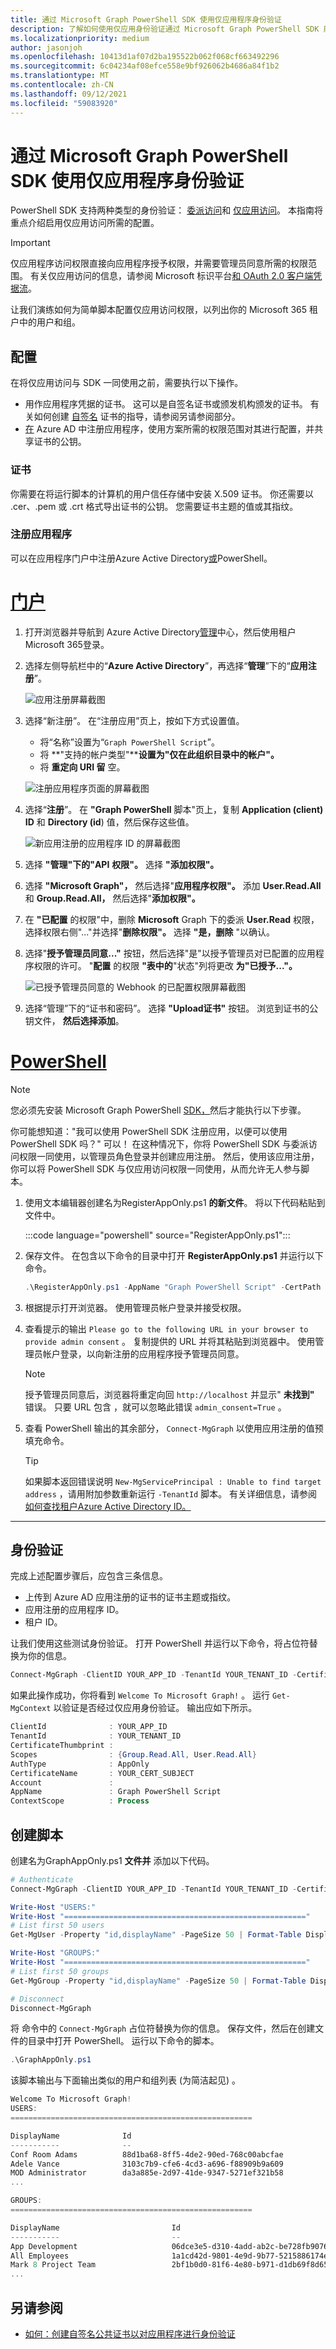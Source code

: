 ```yaml
---
title: 通过 Microsoft Graph PowerShell SDK 使用仅应用程序身份验证
description: 了解如何使用仅应用身份验证通过 Microsoft Graph PowerShell SDK 启用非交互方案。
ms.localizationpriority: medium
author: jasonjoh
ms.openlocfilehash: 10413d1af07d2ba195522b062f068cf663492296
ms.sourcegitcommit: 6c04234af08efce558e9bf926062b4686a84f1b2
ms.translationtype: MT
ms.contentlocale: zh-CN
ms.lasthandoff: 09/12/2021
ms.locfileid: "59083920"
---
```

# <a name="use-app-only-authentication-with-the-microsoft-graph-powershell-sdk"></a>通过 Microsoft Graph PowerShell SDK 使用仅应用程序身份验证

PowerShell SDK 支持两种类型的身份验证： [委派访问](..\auth-v2-user.md)和 [仅应用访问](..\auth-v2-service.md)。 本指南将重点介绍启用仅应用访问所需的配置。

> [!IMPORTANT]
> 仅应用程序访问权限直接向应用程序授予权限，并需要管理员同意所需的权限范围。 有关仅应用访问的信息，请参阅 Microsoft 标识平台[和 OAuth 2.0 客户端凭据流](/azure/active-directory/develop/v2-oauth2-client-creds-grant-flow)。

让我们演练如何为简单脚本配置仅应用访问权限，以列出你的 Microsoft 365 租户中的用户和组。

## <a name="configuration"></a>配置

在将仅应用访问与 SDK 一同使用之前，需要执行以下操作。

- 用作应用程序凭据的证书。 这可以是自签名证书或颁发机构颁发的证书。 有关如何创建 [自签名](#see-also) 证书的指导，请参阅另请参阅部分。
- [在](/azure/active-directory/develop/app-objects-and-service-principals) Azure AD 中注册应用程序，使用方案所需的权限范围对其进行配置，并共享证书的公钥。

### <a name="certificate"></a>证书

你需要在将运行脚本的计算机的用户信任存储中安装 X.509 证书。 你还需要以 .cer、.pem 或 .crt 格式导出证书的公钥。 您需要证书主题的值或其指纹。

### <a name="register-the-application"></a>注册应用程序

可以在应用程序门户中注册Azure Active Directory[或](https://aad.portal.azure.com)PowerShell。

<!-- markdownlint-disable MD025 -->
# <a name="portal"></a>[门户](#tab/azure-portal)

1. 打开浏览器并导航到 Azure Active Directory[管理](https://aad.portal.azure.com)中心，然后使用租户Microsoft 365登录。

1. 选择左侧导航栏中的“**Azure Active Directory**”，再选择“**管理**”下的“**应用注册**”。

    ![应用注册屏幕截图 ](./images/aad-portal-app-registrations.png)

1. 选择“新注册”。 在“注册应用”页上，按如下方式设置值。

    - 将“名称”设置为“`Graph PowerShell Script`”。
    - 将 **"支持的帐户类型"****设置为"仅在此组织目录中的帐户"。**
    - 将 **重定向 URI 留** 空。

    ![注册应用程序页面的屏幕截图](./images/register-app.png)

1. 选择“**注册**”。 在 **"Graph PowerShell** 脚本"页上，复制 **Application (client) ID** 和 **Directory (id**) 值，然后保存这些值。

    ![新应用注册的应用程序 ID 的屏幕截图](./images/aad-application-id.png)

1. 选择 **"管理"下的"API** **权限"。** 选择 **"添加权限"。**

1. 选择 **"Microsoft Graph"，** 然后选择"**应用程序权限"。** 添加 **User.Read.All** 和 **Group.Read.All，** 然后选择"**添加权限"。**

1. 在 **"已配置** 的权限"中，删除 **Microsoft** Graph 下的委派 **User.Read** 权限，选择权限右侧"..."并选择"**删除权限"。** 选择 **"是，删除** "以确认。

1. 选择"**授予管理员同意..."** 按钮，然后选择"是"以授予管理员对已配置的应用程序权限的许可。 "**配置** 的权限 **"表中的**"状态"列将更改 **为"已授予..."。**

    ![已授予管理员同意的 Webhook 的已配置权限屏幕截图](./images/configured-permissions.png)

1. 选择“管理”下的“证书和密码”。 选择 **"Upload证书"** 按钮。 浏览到证书的公钥文件， **然后选择添加**。

# <a name="powershell"></a>[PowerShell](#tab/powershell)
<!-- markdownlint-enable MD025 -->

> [!NOTE]
> 您必须先安装 Microsoft Graph PowerShell [SDK，](installation.md)然后才能执行以下步骤。

你可能想知道："我可以使用 PowerShell SDK 注册应用，以便可以使用 PowerShell SDK 吗？" 可以！ 在这种情况下，你将 PowerShell SDK 与委派访问权限一同使用，以管理员角色登录并创建应用注册。 然后，使用该应用注册，你可以将 PowerShell SDK 与仅应用访问权限一同使用，从而允许无人参与脚本。

1. 使用文本编辑器创建名为RegisterAppOnly.ps1 **的新文件**。 将以下代码粘贴到文件中。

    :::code language="powershell" source="RegisterAppOnly.ps1":::

1. 保存文件。 在包含以下命令的目录中打开 **RegisterAppOnly.ps1** 并运行以下命令。

    ```powershell
    .\RegisterAppOnly.ps1 -AppName "Graph PowerShell Script" -CertPath "PATH_TO_PUBLIC_KEY_FILE"
    ```

1. 根据提示打开浏览器。 使用管理员帐户登录并接受权限。

1. 查看提示的输出 `Please go to the following URL in your browser to provide admin consent` 。 复制提供的 URL 并将其粘贴到浏览器中。 使用管理员帐户登录，以向新注册的应用程序授予管理员同意。

    > [!NOTE]
    > 授予管理员同意后，浏览器将重定向回 `http://localhost` 并显示" **未找到"** 错误。 只要 URL 包含 ，就可以忽略此错误 `admin_consent=True` 。

1. 查看 PowerShell 输出的其余部分， `Connect-MgGraph` 以使用应用注册的值预填充命令。

    > [!TIP]
    > 如果脚本返回错误说明 `New-MgServicePrincipal : Unable to find target address` ，请用附加参数重新运行 `-TenantId` 脚本。 有关详细信息，请参阅[如何查找租户Azure Active Directory ID。](/azure/active-directory/fundamentals/active-directory-how-to-find-tenant)

---

## <a name="authenticate"></a>身份验证

完成上述配置步骤后，应包含三条信息。

- 上传到 Azure AD 应用注册的证书的证书主题或指纹。
- 应用注册的应用程序 ID。
- 租户 ID。

让我们使用这些测试身份验证。 打开 PowerShell 并运行以下命令，将占位符替换为你的信息。

```powershell
Connect-MgGraph -ClientID YOUR_APP_ID -TenantId YOUR_TENANT_ID -CertificateName YOUR_CERT_SUBJECT ## Or -CertificateThumbprint instead of -CertificateName
```

如果此操作成功，你将看到 `Welcome To Microsoft Graph!` 。 运行 `Get-MgContext` 以验证是否经过仅应用身份验证。 输出应如下所示。

```powershell
ClientId              : YOUR_APP_ID
TenantId              : YOUR_TENANT_ID
CertificateThumbprint :
Scopes                : {Group.Read.All, User.Read.All}
AuthType              : AppOnly
CertificateName       : YOUR_CERT_SUBJECT
Account               :
AppName               : Graph PowerShell Script
ContextScope          : Process
```

## <a name="create-the-script"></a>创建脚本

创建名为GraphAppOnly.ps1 **文件并** 添加以下代码。

```powershell
# Authenticate
Connect-MgGraph -ClientID YOUR_APP_ID -TenantId YOUR_TENANT_ID -CertificateName YOUR_CERT_SUBJECT

Write-Host "USERS:"
Write-Host "======================================================"
# List first 50 users
Get-MgUser -Property "id,displayName" -PageSize 50 | Format-Table DisplayName, Id

Write-Host "GROUPS:"
Write-Host "======================================================"
# List first 50 groups
Get-MgGroup -Property "id,displayName" -PageSize 50 | Format-Table DisplayName, Id

# Disconnect
Disconnect-MgGraph
```

将 命令中的 `Connect-MgGraph` 占位符替换为你的信息。 保存文件，然后在创建文件的目录中打开 PowerShell。 运行以下命令的脚本。

```powershell
.\GraphAppOnly.ps1
```

该脚本输出与下面输出类似的用户和组列表 (为简洁起见) 。

```powershell
Welcome To Microsoft Graph!
USERS:
======================================================

DisplayName              Id
-----------              --
Conf Room Adams          88d1ba68-8ff5-4de2-90ed-768c00abcfae
Adele Vance              3103c7b9-cfe6-4cd3-a696-f88909b9a609
MOD Administrator        da3a885e-2d97-41de-9347-5271ef321b58
...

GROUPS:
======================================================

DisplayName                         Id
-----------                         --
App Development                     06dce3e5-d310-4add-ab2c-be728fb9076e
All Employees                       1a1cd42d-9801-4e9d-9b77-5215886174ef
Mark 8 Project Team                 2bf1b0d0-81f6-4e80-b971-d1db69f8d651
...
```


## <a name="see-also"></a>另请参阅

+ [如何：创建自签名公共证书以对应用程序进行身份验证](/azure/active-directory/develop/howto-create-self-signed-certificate)
